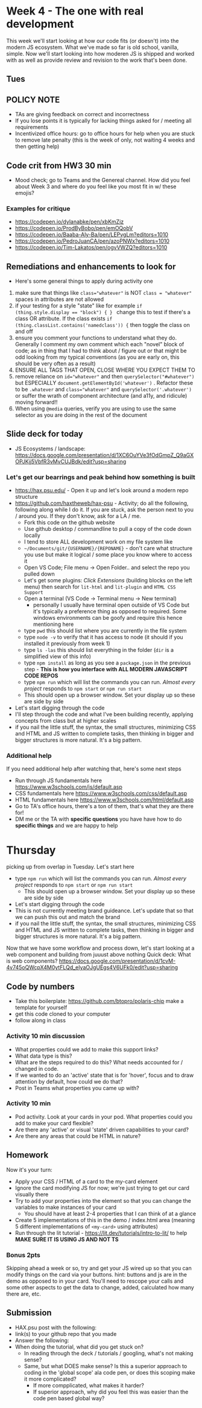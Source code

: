 # Week 4 - The one with real development
This week we'll start looking at how our code fits (or doesn't) into the modern JS ecosystem. What we've made so far is old school, vanilla, simple. Now we'll start looking into how moderen JS is shipped and worked with as well as provide review and revision to the work that's been done.

## Tues
## POLICY NOTE
- TAs are giving feedback on correct and incorrectness
- If you lose points it is typically for lacking things asked for / meeting all requirements
- Incentivized office hours: go to office hours for help when you are stuck to remove late penalty (this is the week of only, not waiting 4 weeks and then getting help)

## Code crit from HW3 30 min

- Mood check; go to Teams and the Genereal channel. How did you feel about Week 3 and where do you feel like you most fit in w/ these emojis?

### Examples for critique
- https://codepen.io/dylanabke/pen/xbKmZjz
- https://codepen.io/ProdByBobo/pen/emOQobV
- https://codepen.io/Baaba-Aly-Ba/pen/LEPvgLm?editors=1010
- https://codepen.io/PedroJuanCA/pen/azoPNWx?editors=1010
- https://codepen.io/Tim-Lakatos/pen/ogvVWZQ?editors=1010

## Remediations and enhancements to look for
- Here's some general things to apply during activity one
1. make sure that things like `class="whatever"` is NOT `class = "whatever"` spaces in attributes are not allowed
2. if your testing for a style "state" like for example `if (thing.style.display == "block") { } ` change this to test if there's a class OR attribute. If the class exists `if (thing.classList.contains('namedclass')) {` then toggle the class on and off
3. ensure you comment your functions to understand what they do. Generally I comment my own comment which each "novel" block of code; as in thing that I had to think about / figure out or that might be odd looking from my typical conventions (as you are early on, this should be very often as a result)
4. ENSURE ALL TAGS THAT OPEN, CLOSE WHERE YOU EXPECT THEM TO
5. remove reliance on `id="whatever"` and then `querySelector("#whatever")` but ESPECIALLY `document.getElementById('whatever')` . Refactor these to be `.whatever` and `class="whatever"` and `querySelector('.whatever')` or suffer the wrath of component architecture (and a11y, and ridicule) moving forward!!
6. When using `@media` queries, verify you are using to use the same selector as you are doing in the rest of the document

## Slide deck for today
- JS Ecosystems / landscape: https://docs.google.com/presentation/d/1XC6OuYVe3fOdGmpZ_Q9aGXOPJKjj5VbfR3vMvCUJBdk/edit?usp=sharing

### Let's get our bearrings and peak behind how something is built
- https://hax.psu.edu/ - Open it up and let's look around a modern repo structure
- https://github.com/haxtheweb/hax-psu - Activity; do all the following, following along while I do it. If you are stuck, ask the person next to you / around you. If they don't know, ask for a LA / me.
  - Fork this code on the github website
  - Use github desktop / commandline to pull a copy of the code down locally
  - I tend to store ALL development work on my file system like
  -  `~/Documents/git/{USERNAME}/{REPONAME}` - don't care what structure you use but make it logical / some place you know where to access it
  - Open VS Code; File menu -> Open Folder.. and select the repo you pulled down
  - Let's get some plugins: _Click Extensions_ (building blocks on the left menu) then search for `lit-html` and `lit-plugin` and `HTML CSS Support`
  - Open a terminal (VS Code -> Terminal menu -> New terminal)
    - personally I usually have terminal open outside of VS Code but it's typically a preference thing as opposed to required. Some windows environments can be goofy and require this hence mentioning here
  - type `pwd` this should list where you are currently in the file system
  - type `node -v` to verify that it has access to node (it should if you installed it previously from week 1)
  - type `ls -las` this should list everything in the folder (`dir` is a simplified view of this info)
  - type `npm install` as long as you see a `package.json` in the previous step - **This is how you interface with ALL MODERN JAVASCRIPT CODE REPOS**
  - type `npm run` which will list the commands you can run. _Almost every project_ responds to `npm start` or `npm run start`
  - This should open up a browser window. Set your display up so these are side by side
- Let's start digging through the code
- I'll step through the code and what I've been building recently, applying concepts from class but at higher scales
- if you nail the little stuff, the syntax, the small structures, minimizing CSS and HTML and JS written to complete tasks, then thinking in bigger and bigger structures is more natural. It's a big pattern.

### Additional help
If you need additional help after watching that, here's some next steps
- Run through JS fundamentals here https://www.w3schools.com/js/default.asp
- CSS fundamentals here https://www.w3schools.com/css/default.asp
- HTML fundamentals here https://www.w3schools.com/html/default.asp
- Go to TA's office hours, there's a ton of them, that's what they are there for!
- DM me or the TA with **specific questions** you have have how to do **specific things** and we are happy to help


# Thursday
picking up from overlap in Tuesday. Let's start here
- type `npm run` which will list the commands you can run. _Almost every project_ responds to `npm start` or `npm run start`
  - This should open up a browser window. Set your display up so these are side by side
- Let's start digging through the code
- This is not currently meeting brand guideance. Let's update that so that we can push this out and match the brand
- if you nail the little stuff, the syntax, the small structures, minimizing CSS and HTML and JS written to complete tasks, then thinking in bigger and bigger structures is more natural. It's a big pattern.

Now that we have some workflow and process down, let's start looking at a web component and building from juuust above nothing
Quick deck: What is web components? https://docs.google.com/presentation/d/1cvM-4v745oQWcpX4M0ytFLQd_eIyaOJgUEgs4V6UFk0/edit?usp=sharing
## Code by numbers
- Take this boilerplate: https://github.com/btopro/polaris-chip make a template for yourself
- get this code cloned to your computer
- follow along in class

### Activity 10 min discussion
- What properties could we add to make this support links?
- What data type is this?
- What are the steps required to do this? What needs accounted for / changed in code.
- If we wanted to do an 'active' state that is for 'hover', focus and to draw attention by default, how could we do that?
- Post in Teams what properties you came up with?

### Activity 10 min
- Pod activity. Look at your cards in your pod. What properties could you add to make your card flexible?
- Are there any 'active' or visual 'state' driven capabilities to your card?
- Are there any areas that could be HTML in nature?

## Homework

Now it's your turn:

- Apply your CSS / HTML of a card to the my-card element
- Ignore the card modifying JS for now; we're just trying to get our card visually there
- Try to add your properties into the element so that you can change the variables to make instances of your card
  - You should have at least 2-4 properties that I can think of at a glance
- Create 5 implementations of this in the demo / index.html area (meaning 5 different implementations of `<my-card>` using attributes)
- Run through the lit tutorial - https://lit.dev/tutorials/intro-to-lit/ to help **MAKE SURE IT IS USING JS AND NOT TS**

### Bonus 2pts
Skipping ahead a week or so, try and get your JS wired up so that you can modify things on the card via your buttons. hint: buttons and js are in the demo as opposed to in your card. You'll need to rescope your calls and some other aspects to get the data to change, added, calculated how many there are, etc.

## Submission
- HAX.psu post with the following:
- link(s) to your github repo that you made
- Answer the following:
- When doing the tutorial, what did you get stuck on?
  - In reading through the deck / tutorials / googling, what's not making sense?
  - Same, but what DOES make sense? Is this a superior approach to coding in the 'global scope' ala code pen, or does this scoping make it more complicated?
    - If more compplicated, what makes it harder?
    - If superior approach, why did you feel this was easier than the code pen based global way?
